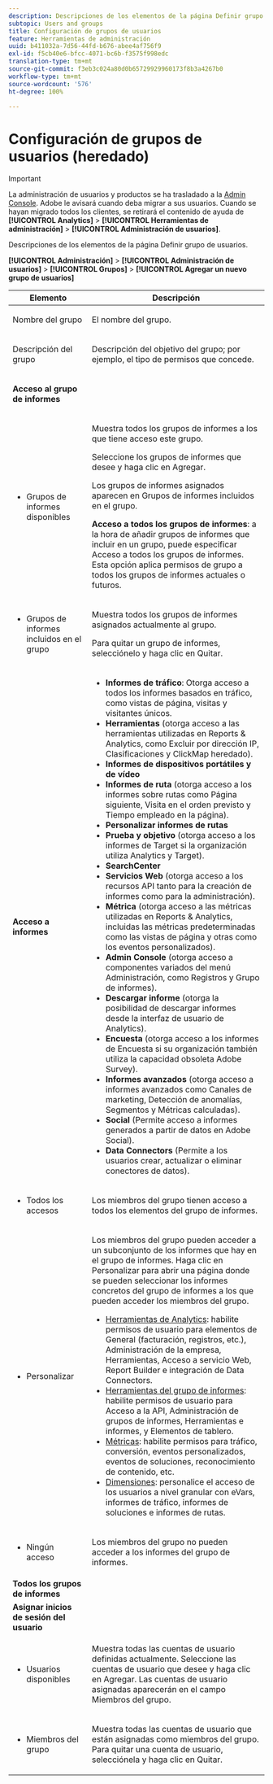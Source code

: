 ```yaml
---
description: Descripciones de los elementos de la página Definir grupo de usuarios.
subtopic: Users and groups
title: Configuración de grupos de usuarios
feature: Herramientas de administración
uuid: b411032a-7d56-44fd-b676-abee4af756f9
exl-id: f5cb40e6-bfcc-4071-bc6b-f3575f998edc
translation-type: tm+mt
source-git-commit: f3eb3c024a80d0b65729929960173f8b3a4267b0
workflow-type: tm+mt
source-wordcount: '576'
ht-degree: 100%

---
```


# Configuración de grupos de usuarios (heredado)

>[!IMPORTANT]
>
>La administración de usuarios y productos se ha trasladado a la [Admin Console](https://helpx.adobe.com/es/enterprise/using/admin-console.html). Adobe le avisará cuando deba migrar a sus usuarios. Cuando se hayan migrado todos los clientes, se retirará el contenido de ayuda de **[!UICONTROL Analytics]** > **[!UICONTROL Herramientas de administración]** > **[!UICONTROL Administración de usuarios]**.

Descripciones de los elementos de la página Definir grupo de usuarios.

**[!UICONTROL Administración]** > **[!UICONTROL Administración de usuarios]** > **[!UICONTROL Grupos]** > **[!UICONTROL Agregar un nuevo grupo de usuarios]**

<table id="table_85E9EBF7984545C780631D6C2090BD99"> 
 <thead> 
  <tr> 
   <th colname="col1" class="entry"> Elemento </th> 
   <th colname="col2" class="entry"> Descripción </th> 
  </tr> 
 </thead>
 <tbody> 
  <tr> 
   <td colname="col1"> <p>Nombre del grupo </p> </td> 
   <td colname="col2"> <p>El nombre del grupo. </p> </td> 
  </tr> 
  <tr> 
   <td colname="col1"> <p>Descripción del grupo </p> </td> 
   <td colname="col2"> <p>Descripción del objetivo del grupo; por ejemplo, el tipo de permisos que concede. </p> </td> 
  </tr> 
  <tr> 
   <td colname="col1"> <p><b>Acceso al grupo de informes</b> </p> </td> 
   <td colname="col2"> </td> 
  </tr> 
  <tr> 
   <td colname="col1"> <p> 
     <ul id="ul_62D4A028A1194E02B2F0D364D01E741C"> 
      <li id="li_11ADAD0A625046409B4FCCEF1D14E1E6">Grupos de informes disponibles </li> 
     </ul> </p> </td> 
   <td colname="col2"> <p>Muestra todos los grupos de informes a los que tiene acceso este grupo. </p> <p>Seleccione los grupos de informes que desee y haga clic en <span class="uicontrol">Agregar</span>. </p> <p>Los grupos de informes asignados aparecen en <span class="wintitle">Grupos de informes incluidos en el grupo</span>. </p> <p><b>Acceso a todos los grupos de informes</b>: a la hora de añadir grupos de informes que incluir en un grupo, puede especificar <span class="uicontrol">Acceso a todos los grupos de informes</span>. Esta opción aplica permisos de grupo a todos los grupos de informes actuales o futuros. </p> </td> 
  </tr> 
  <tr> 
   <td colname="col1"> <p> 
     <ul id="ul_2615D113681C402E8F6B2A844B402626"> 
      <li id="li_6E04FC6AE26F4052835EF3AE51CDE2E3">Grupos de informes incluidos en el grupo </li> 
     </ul> </p> </td> 
   <td colname="col2"> <p>Muestra todos los grupos de informes asignados actualmente al grupo. </p> <p>Para quitar un grupo de informes, selecciónelo y haga clic en <span class="uicontrol">Quitar</span>. </p> </td> 
  </tr> 
  <tr> 
   <td colname="col1"> <p><b>Acceso a informes</b> </p> </td> 
   <td colname="col2"> 
     <p> 
      <ul id="ul_81ABB1701BEC44ECB548F98EB818F83B"> 
       <li id="li_FCE10A56AF904C9CBCE24AC91025639C"><b>Informes de tráfico</b>: Otorga acceso a todos los informes basados en tráfico, como vistas de página, visitas y visitantes únicos. </li> 
       <li id="li_2742B7A661FC45F496DFFBBB6CE675DE"><b>Herramientas</b> (otorga acceso a las herramientas utilizadas en Reports &amp; Analytics, como Excluir por dirección IP, Clasificaciones y ClickMap heredado). </li> 
       <li id="li_88D54C31211B4A38B46FF64651718865"><b>Informes de dispositivos portátiles y de vídeo</b> </li> 
       <li id="li_DBC756832B52433DA6467EA8AEC02DBA"><b>Informes de ruta</b> (otorga acceso a los informes sobre rutas como Página siguiente, Visita en el orden previsto y Tiempo empleado en la página). </li> 
       <li id="li_D0B1B964C071441EAEC919DD7CC08E3D"><b>Personalizar informes de rutas</b> </li> 
       <li id="li_D63F60FF2DD2418A876B53404634D12D"><b>Prueba y objetivo </b>(otorga acceso a los informes de Target si la organización utiliza Analytics y Target). </li> 
       <li id="li_03CE1718D51049D596DB061932D97506"><b>SearchCenter</b> </li> 
       <li id="li_78AB0BCEDBA946718F90B6D7AB52CB80"><b>Servicios Web </b>(otorga acceso a los recursos API tanto para la creación de informes como para la administración). </li> 
       <li id="li_DCA83780F6214AF1A82255BC977744F1"><b>Métrica</b> (otorga acceso a las métricas utilizadas en Reports &amp; Analytics, incluidas las métricas predeterminadas como las vistas de página y otras como los eventos personalizados).</li> 
       <li id="li_A200E3CED33D4B15BFD30CBDD930912C"><b>Admin Console </b>(otorga acceso a componentes variados del menú Administración, como Registros y Grupo de informes). </li> 
       <li id="li_CF3FA04D402A47618401633BA8583010"><b>Descargar informe</b> (otorga la posibilidad de descargar informes desde la interfaz de usuario de Analytics). </li> 
       <li id="li_03AC2D9FF43648CB90E514C62DC31217"><b>Encuesta</b> (otorga acceso a los informes de Encuesta si su organización también utiliza la capacidad obsoleta Adobe Survey). </li> 
       <li id="li_9FC3F25F335641B5AC9232BDC2DCCECA"><b>Informes avanzados</b> (otorga acceso a informes avanzados como Canales de marketing, Detección de anomalías, Segmentos y Métricas calculadas). </li> 
       <li id="li_DB56BEB8D31A4918B5CCD3CBBC1DF40A"><b>Social</b> (Permite acceso a informes generados a partir de datos en Adobe Social). </li> 
       <li id="li_3C2F4F91B92A4CD9BCDD69E6FCE85EEE"><b>Data Connectors </b>(Permite a los usuarios crear, actualizar o eliminar conectores de datos). </li> 
      </ul> </p> 
   </td> 
  </tr> 
  <tr> 
   <td colname="col1"> <p> 
     <ul id="ul_CE3DC9C5D63348E48D72BEC32C9A2B45"> 
      <li id="li_9636E0FA37BE4FE48F8723F46C96FFC4">Todos los accesos </li> 
     </ul> </p> </td> 
   <td colname="col2"> <p>Los miembros del grupo tienen acceso a todos los elementos del grupo de informes. </p> </td> 
  </tr> 
  <tr> 
   <td colname="col1"> <p> 
     <ul id="ul_B573C170710545F0BF5CC3675A8F7ECA"> 
      <li id="li_238BA42873E24953A0D73443F36BD7C8">Personalizar </li> 
     </ul> </p> </td> 
   <td colname="col2"> <p>Los miembros del grupo pueden acceder a un subconjunto de los informes que hay en el grupo de informes. Haga clic en <span class="uicontrol">Personalizar</span> para abrir una página donde se pueden seleccionar los informes concretos del grupo de informes a los que pueden acceder los miembros del grupo. </p> 
    <ul id="ul_16D5EF18D57D4608AEEDEC40D90D8828"> 
     <li id="li_F29E84C6228A464C8807F09205AEAAC6"><a href="/help/admin/user-management2/c-customize-report-access/groups-analytics-tools.md"> Herramientas de Analytics</a>: habilite permisos de usuario para elementos de General (facturación, registros, etc.), Administración de la empresa, Herramientas, Acceso a servicio Web, Report Builder e integración de Data Connectors. </li> 
     <li id="li_A6EB788162A2455E94CE54B9279A854D"><a href="/help/admin/user-management2/c-customize-report-access/groups-report-suite-tools.md"> Herramientas del grupo de informes</a>: habilite permisos de usuario para Acceso a la API, Administración de grupos de informes, Herramientas e informes, y Elementos de tablero. </li> 
     <li id="li_EDB0255E009B4F1CAFAF53966B41363C"><a href="/help/admin/user-management2/c-customize-report-access/groups-metrics.md"> Métricas</a>: habilite permisos para tráfico, conversión, eventos personalizados, eventos de soluciones, reconocimiento de contenido, etc. </li> 
     <li id="li_8DAE87D1DEF54803A9C6FE31C01F0FB0"><a href="/help/admin/user-management2/c-customize-report-access/groups-dimensions.md"> Dimensiones</a>: personalice el acceso de los usuarios a nivel granular con eVars, informes de tráfico, informes de soluciones e informes de rutas. </li> 
    </ul> </td> 
  </tr> 
  <tr> 
   <td colname="col1"> <p> 
     <ul id="ul_F992DC52D44B4E1E9448D699A57AA7A9"> 
      <li id="li_5D07359AF741418FB73468400686CB57">Ningún acceso </li> 
     </ul> </p> </td> 
   <td colname="col2"> <p>Los miembros del grupo no pueden acceder a los informes del grupo de informes. </p> </td> 
  </tr> 
  <tr> 
   <td colname="col1"><b>Todos los grupos de informes</b> </td> 
   <td colname="col2"> </td> 
  </tr>  
  <tr> 
   <td colname="col1"><b>Asignar inicios de sesión del usuario</b> </td> 
   <td colname="col2"> </td> 
  </tr> 
  <tr> 
   <td colname="col1"> <p> 
     <ul id="ul_8C68B33A3847467DBDC58838E3E85612"> 
      <li id="li_9BA51B0001AA41DE949322083A6CE70D">Usuarios disponibles </li> 
     </ul> </p> </td> 
   <td colname="col2"> <p>Muestra todas las cuentas de usuario definidas actualmente. Seleccione las cuentas de usuario que desee y haga clic en <span class="uicontrol">Agregar</span>. Las cuentas de usuario asignadas aparecerán en el campo <span class="uicontrol">Miembros del grupo</span>. </p> </td> 
  </tr> 
  <tr> 
   <td colname="col1"> <p> 
     <ul id="ul_5EAE5B2B54EA4C87BAA0C30AE9C8ECB0"> 
      <li id="li_FB6C9E925A5E498BBAFE13EF7606E940">Miembros del grupo </li> 
     </ul> </p> </td> 
   <td colname="col2"> <p>Muestra todas las cuentas de usuario que están asignadas como miembros del grupo. Para quitar una cuenta de usuario, selecciónela y haga clic en <span class="uicontrol">Quitar</span>. </p> </td> 
  </tr> 
 </tbody> 
</table>
